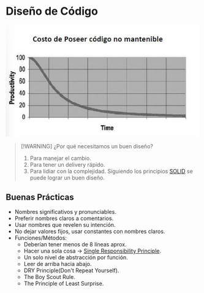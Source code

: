 # Diseño de Código

![](img/Pasted%20image%2020240925150417.png)



> [!WARNING] ¿Por qué necesitamos un buen diseño?
> 1. Para manejar el cambio.
> 2. Para tener un delivery rápido.
> 3. Para lidiar con la complejidad.
> Siguiendo los principios [SOLID](04-SOLID.md) se puede lograr un buen diseño.

## Buenas Prácticas
- Nombres significativos y pronunciables.
- Preferir nombres claros a comentarios.
- Usar nombres que revelen su intención.
- No dejar valores fijos, usar constantes con nombres claros.
- Funciones/Métodos:
	- Deberían tener menos de 8 líneas aprox.
	- Hacer una sola cosa -> [Single Responsibility Principle](04-SOLID.md).
	- Un solo nivel de abstracción por función.
	- Leer de arriba hacia abajo.
	- DRY Principle(Don't Repeat Yourself).
	- The Boy Scout Rule.
	- The Principle of Least Surprise.